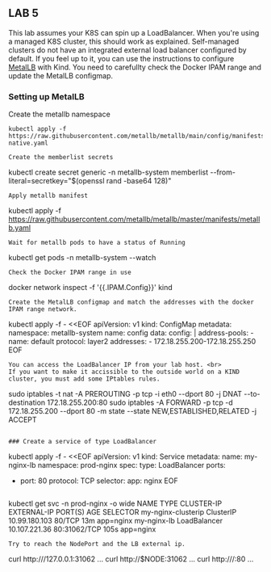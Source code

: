 ## LAB 5
This lab assumes your K8S can spin up a LoadBalancer. When you're using a managed K8S cluster, this should work as explained. Self-managed clusters do not have an integrated external load balancer configured by default. If you feel up to it, you can use the instructions to configure [MetalLB](https://kind.sigs.k8s.io/docs/user/loadbalancer/) with Kind. You need to carefullty check the Docker IPAM range and update the MetalLB configmap.<br>

### Setting up MetalLB
Create the metallb namespace
```
kubectl apply -f https://raw.githubusercontent.com/metallb/metallb/main/config/manifests/metallb-native.yaml
```
```
Create the memberlist secrets
```
kubectl create secret generic -n metallb-system memberlist --from-literal=secretkey="$(openssl rand -base64 128)" 
```
Apply metallb manifest
```
kubectl apply -f https://raw.githubusercontent.com/metallb/metallb/master/manifests/metallb.yaml
```
Wait for metallb pods to have a status of Running
```
kubectl get pods -n metallb-system --watch
```
Check the Docker IPAM range in use
```
docker network inspect -f '{{.IPAM.Config}}' kind 
```
Create the MetalLB configmap and match the addresses with the docker IPAM range network.
```
kubectl apply -f - <<EOF
apiVersion: v1
kind: ConfigMap
metadata:
  namespace: metallb-system
  name: config
data:
  config: |
    address-pools:
    - name: default
      protocol: layer2
      addresses:
      - 172.18.255.200-172.18.255.250
EOF
```
You can access the LoadBalancer IP from your lab host. <br>
If you want to make it accissible to the outside world on a KIND cluster, you must add some IPtables rules.
```
sudo iptables -t nat -A PREROUTING -p tcp -i eth0 --dport 80 -j DNAT --to-destination 172.18.255.200:80
sudo iptables -A FORWARD -p tcp -d 172.18.255.200 --dport 80 -m state --state NEW,ESTABLISHED,RELATED -j ACCEPT
```

### Create a service of type LoadBalancer 
```
kubectl apply -f - <<EOF
apiVersion: v1
kind: Service
metadata:
  name: my-nginx-lb
  namespace: prod-nginx
spec:
  type: LoadBalancer
  ports:
  - port: 80
    protocol: TCP
  selector:
    app: nginx
EOF
```
```
kubectl get svc -n prod-nginx -o wide
NAME                 TYPE          CLUSTER-IP      EXTERNAL-IP   PORT(S)        AGE    SELECTOR
my-nginx-clusterip   ClusterIP     10.99.180.103   <none>        80/TCP         13m    app=nginx
my-nginx-lb          LoadBalancer  10.107.221.36   <Pending>     80:31062/TCP   105s   app=nginx
```
Try to reach the NodePort and the LB external ip.
```
curl http:///127.0.0.1:31062
...
curl http://$NODE:31062
...
curl http:///<external-ip>:80
...
```

